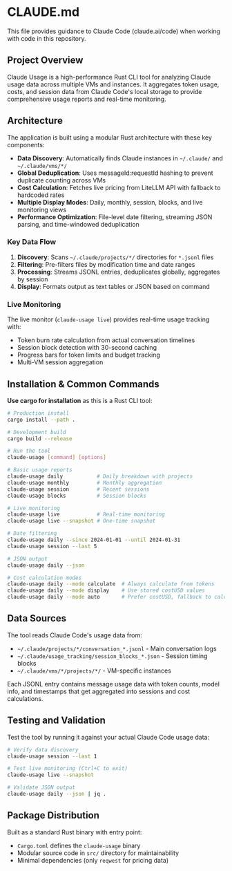 # CLAUDE.md

This file provides guidance to Claude Code (claude.ai/code) when working with code in this repository.

## Project Overview

Claude Usage is a high-performance Rust CLI tool for analyzing Claude usage data across multiple VMs and instances. It aggregates token usage, costs, and session data from Claude Code's local storage to provide comprehensive usage reports and real-time monitoring.

## Architecture

The application is built using a modular Rust architecture with these key components:

- **Data Discovery**: Automatically finds Claude instances in `~/.claude/` and `~/.claude/vms/*/`
- **Global Deduplication**: Uses messageId:requestId hashing to prevent duplicate counting across VMs
- **Cost Calculation**: Fetches live pricing from LiteLLM API with fallback to hardcoded rates
- **Multiple Display Modes**: Daily, monthly, session, blocks, and live monitoring views
- **Performance Optimization**: File-level date filtering, streaming JSON parsing, and time-windowed deduplication

### Key Data Flow

1. **Discovery**: Scans `~/.claude/projects/*/` directories for `*.jsonl` files
2. **Filtering**: Pre-filters files by modification time and date ranges
3. **Processing**: Streams JSONL entries, deduplicates globally, aggregates by session
4. **Display**: Formats output as text tables or JSON based on command

### Live Monitoring

The live monitor (`claude-usage live`) provides real-time usage tracking with:
- Token burn rate calculation from actual conversation timelines
- Session block detection with 30-second caching
- Progress bars for token limits and budget tracking
- Multi-VM session aggregation

## Installation & Common Commands

**Use cargo for installation** as this is a Rust CLI tool:

```bash
# Production install
cargo install --path .

# Development build
cargo build --release

# Run the tool
claude-usage [command] [options]

# Basic usage reports
claude-usage daily           # Daily breakdown with projects
claude-usage monthly         # Monthly aggregation
claude-usage session         # Recent sessions
claude-usage blocks          # Session blocks

# Live monitoring
claude-usage live            # Real-time monitoring
claude-usage live --snapshot # One-time snapshot

# Date filtering
claude-usage daily --since 2024-01-01 --until 2024-01-31
claude-usage session --last 5

# JSON output
claude-usage daily --json

# Cost calculation modes
claude-usage daily --mode calculate  # Always calculate from tokens
claude-usage daily --mode display    # Use stored costUSD values
claude-usage daily --mode auto       # Prefer costUSD, fallback to calculation
```

## Data Sources

The tool reads Claude Code's usage data from:
- `~/.claude/projects/*/conversation_*.jsonl` - Main conversation logs
- `~/.claude/usage_tracking/session_blocks_*.json` - Session timing blocks
- `~/.claude/vms/*/projects/*/` - VM-specific instances

Each JSONL entry contains message usage data with token counts, model info, and timestamps that get aggregated into sessions and cost calculations.

## Testing and Validation

Test the tool by running it against your actual Claude Code usage data:

```bash
# Verify data discovery
claude-usage session --last 1

# Test live monitoring (Ctrl+C to exit)
claude-usage live --snapshot

# Validate JSON output
claude-usage daily --json | jq .
```

## Package Distribution

Built as a standard Rust binary with entry point:
- `Cargo.toml` defines the `claude-usage` binary
- Modular source code in `src/` directory for maintainability
- Minimal dependencies (only `reqwest` for pricing data)